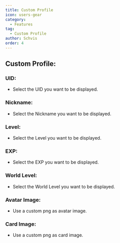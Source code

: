 ```yaml
---
title: Custom Profile
icon: users-gear
category:
  - Features
tag:
  - Custom Profile
author: Schvis
order: 4
---
```


## Custom Profile:

### UID:
- Select the UID you want to be displayed.
### Nickname:
- Select the Nickname you want to be displayed.
### Level:
- Select the Level you want to be displayed.
### EXP:
- Select the EXP you want to be displayed.
### World Level:
- Select the World Level you want to be displayed.
### Avatar Image:
- Use a custom png as avatar image.
### Card Image:
- Use a custom png as card image.
